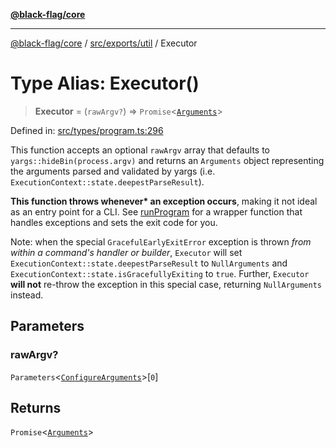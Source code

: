 [**@black-flag/core**](../../../../README.md)

***

[@black-flag/core](../../../../README.md) / [src/exports/util](../README.md) / Executor

# Type Alias: Executor()

> **Executor** = (`rawArgv?`) => `Promise`\<[`Arguments`](../../type-aliases/Arguments.md)\>

Defined in: [src/types/program.ts:296](https://github.com/Xunnamius/black-flag/blob/d6004b46e3ac5a451e4e0f05bf5c8726ce157ac9/src/types/program.ts#L296)

This function accepts an optional `rawArgv` array that defaults to
`yargs::hideBin(process.argv)` and returns an `Arguments` object representing
the arguments parsed and validated by yargs (i.e.
`ExecutionContext::state.deepestParseResult`).

**This function throws whenever\* an exception occurs**, making it not ideal
as an entry point for a CLI. See [runProgram](../../functions/runProgram.md) for a wrapper function
that handles exceptions and sets the exit code for you.

Note: when the special `GracefulEarlyExitError` exception is thrown _from
within a command's handler or builder_, `Executor` will set
`ExecutionContext::state.deepestParseResult` to `NullArguments` and
`ExecutionContext::state.isGracefullyExiting` to `true`. Further, `Executor`
**will not** re-throw the exception in this special case, returning
`NullArguments` instead.

## Parameters

### rawArgv?

`Parameters`\<[`ConfigureArguments`](../../type-aliases/ConfigureArguments.md)\>\[`0`\]

## Returns

`Promise`\<[`Arguments`](../../type-aliases/Arguments.md)\>
